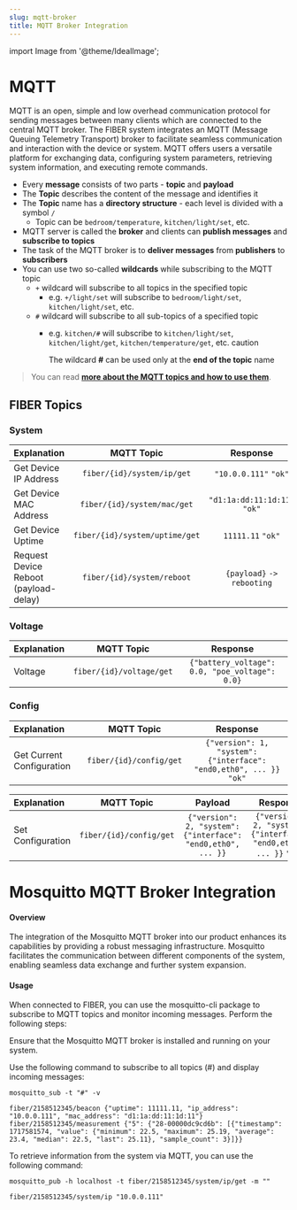 ```yaml
---
slug: mqtt-broker
title: MQTT Broker Integration
---
```

import Image from '@theme/IdealImage';

# MQTT

MQTT is an open, simple and low overhead communication protocol for sending messages between many clients which are connected to the central MQTT broker. The FIBER system integrates an MQTT (Message Queuing Telemetry Transport) broker to facilitate seamless communication and interaction with the device or system. MQTT offers users a versatile platform for exchanging data, configuring system parameters, retrieving system information, and executing remote commands.
- Every **message** consists of two parts - **topic** and **payload**
- The **Topic** describes the content of the message and identifies it
- The **Topic** name has a **directory structure** - each level is divided with a symbol `/`
  - Topic can be `bedroom/temperature`, `kitchen/light/set`, etc.
- MQTT server is called the **broker** and clients can **publish messages** and **subscribe to topics**
- The task of the MQTT broker is to **deliver messages** from **publishers** to **subscribers**
- You can use two so-called **wildcards** while subscribing to the MQTT topic
  - `+` wildcard will subscribe to all topics in the specified topic
    - e.g. `+/light/set` will subscribe to `bedroom/light/set`, `kitchen/light/set`, etc.
  - `#` wildcard will subscribe to all sub-topics of a specified topic
    - e.g. `kitchen/#` will subscribe to `kitchen/light/set`, `kitchen/light/get`, `kitchen/temperature/get`, etc.
      caution 
      
      The wildcard **#** can be used only at the **end of the topic** name

> You can read [**more about the MQTT topics and how to use them**](https://www.hivemq.com/blog/mqtt-essentials-part-5-mqtt-topics-best-practices/).

## FIBER Topics

### System

|  Explanation            |    MQTT Topic                  |                        Response                        |
| :---------------------- | :----------------------------: | :----------------------------------------------------: |
| Get Device IP Address   | `fiber/{id}/system/ip/get`     | `"10.0.0.111"`  `"ok"`       |
| Get Device MAC Address  | `fiber/{id}/system/mac/get`    | `"d1:1a:dd:11:1d:11"` `"ok"` |
| Get Device Uptime       | `fiber/{id}/system/uptime/get` | `11111.11` `"ok"`            |
| Request Device Reboot (payload-delay)   | `fiber/{id}/system/reboot`   | `{payload}` ` -> rebooting `           |

### Voltage

|    Explanation   |      MQTT Topic         | Response  |
| :-------------   | :---------------------: | :-------: |
| Voltage          | `fiber/{id}/voltage/get`|  `{"battery_voltage": 0.0, "poe_voltage": 0.0}`|

### Config

|  Explanation             |    MQTT Topic                  |                        Response                              |
| :----------------------- | :----------------------------: | :----------------------------------------------------------: |
| Get Current Configuration| `fiber/{id}/config/get`        | `{"version": 1, "system": {"interface": "end0,eth0", ... }}` `"ok"` |

|  Explanation |    MQTT Topic  |   Payload     |      Response |
| :----------- | :------------: | :-----------: | :-----------: |
|Set Configuration|`fiber/{id}/config/get`|`{"version": 2, "system": {"interface": "end0,eth0", ... }}`| `{"version": 2, "system": {"interface": "end0,eth0", ... }}` `"ok"`|

# Mosquitto MQTT Broker Integration

#### Overview

The integration of the Mosquitto MQTT broker into our product enhances its capabilities by providing a robust messaging infrastructure. Mosquitto facilitates the communication between different components of the system, enabling seamless data exchange and further system expansion.

#### Usage

When connected to FIBER, you can use the mosquitto-cli package to subscribe to MQTT topics and monitor incoming messages. Perform the following steps:

Ensure that the Mosquitto MQTT broker is installed and running on your system.

Use the following command to subscribe to all topics (#) and display incoming messages:

```
mosquitto_sub -t "#" -v
```

```
fiber/2158512345/beacon {"uptime": 11111.11, "ip_address": "10.0.0.111", "mac_address": "d1:1a:dd:11:1d:11"}
fiber/2158512345/measurement {"5": {"28-00000dc9cd6b": [{"timestamp": 1717581574, "value": {"minimum": 22.5, "maximum": 25.19, "average": 23.4, "median": 22.5, "last": 25.11}, "sample_count": 3}]}}
```

To retrieve information from the system via MQTT, you can use the following command:

```
mosquitto_pub -h localhost -t fiber/2158512345/system/ip/get -m ""
```
```
fiber/2158512345/system/ip "10.0.0.111"
```
